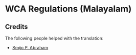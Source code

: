 WCA Regulations (Malayalam)
================================

Credits
-------

The following people helped with the translation:

* [Smijo P. Abraham](https://www.worldcubeassociation.org/persons/2022ABRA08)

